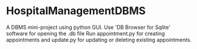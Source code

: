 # HospitalManagementDBMS
 A DBMS mini-project using python GUI.
 Use 'DB Browser for Sqlite' software for opening the .db file
 Run appointment.py for creating appointments and update.py for updating or deleting existing appointments.
